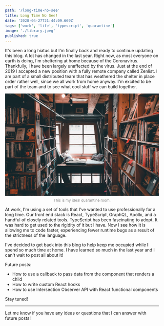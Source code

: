 ```yaml
---
path: '/long-time-no-see'
title: Long Time No See!
date: '2020-04-27T21:44:09.669Z'
tags: ['work', 'life', 'typescript', 'quarantine']
image: './library.jpeg'
published: true
---
```


It's been a long hiatus but I'm finally back and ready to continue updating this blog. A lot has changed in the last year. Right now, as most everyone on earth is doing, I'm sheltering at home because of the Coronavirus. Thankfully, I have been largely unaffected by the virus. Just at the end of 2019 I accepted a new position with a fully remote company called Zenlist. I am part of a small distributed team that has weathered the shelter in place order rather well, since we all work from home anyway. I'm excited to be part of the team and to see what cool stuff we can build together.

![alt text](library.jpeg "A comfortable library reading room.")
<p style="text-align:center;font-size:0.75rem;margin-top:-10px;color:#888">This is my ideal quarantine room.</p>

At work, I'm using a set of tools that I've wanted to use professionally for a long time. Our front end stack is React, TypeScript, GraphQL, Apollo, and a handful of closely related tools. TypeScript has been fascinating to adopt. It was hard to get used to the rigidity of it but I have. Now I see how it is allowing me to code faster, experiencing fewer runtime bugs as a result of the strictness of the language.

I've decided to get back into this blog to help keep me occupied while I spend so much time at home. I have learned so much in the last year and I can't wait to post all about it!

Future posts:

* How to use a callback to pass data from the component that renders a child
* How to write custom React hooks
* How to use Intersection Observer API with React functional components

Stay tuned!

---

Let me know if you have any ideas or questions that I can answer with future posts!
